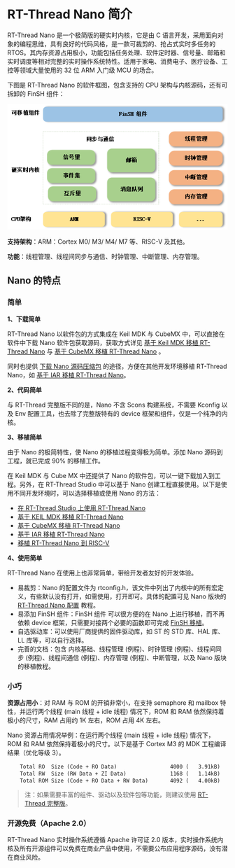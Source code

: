 # RT-Thread Nano 简介

RT-Thread Nano 是一个极简版的硬实时内核，它是由 C 语言开发，采用面向对象的编程思维，具有良好的代码风格，是一款可裁剪的、抢占式实时多任务的 RTOS。其内存资源占用极小，功能包括任务处理、软件定时器、信号量、邮箱和实时调度等相对完整的实时操作系统特性。适用于家电、消费电子、医疗设备、工控等领域大量使用的 32 位 ARM 入门级 MCU 的场合。

下图是 RT-Thread Nano 的软件框图，包含支持的 CPU 架构与内核源码，还有可拆卸的 FinSH 组件：

![架构](figures/framework.png)

**支持架构**：ARM：Cortex M0/ M3/ M4/ M7 等、RISC-V 及其他。

**功能**：线程管理、线程间同步与通信、时钟管理、中断管理、内存管理。

## Nano 的特点

### 简单

**1、下载简单**

RT-Thread Nano 以软件包的方式集成在 Keil MDK 与 CubeMX 中，可以直接在软件中下载 Nano 软件包获取源码，获取方式详见 [基于 Keil MDK 移植 RT-Thread Nano](nano-port-keil/an0039-nano-port-keil.md) 与 [基于 CubeMX 移植 RT-Thread Nano](nano-port-cube/an0041-nano-port-cube.md) 。

同时也提供 [下载 Nano 源码压缩包](https://github.com/RT-Thread/rtthread-nano/archive/refs/heads/master.zip) 的途径，方便在其他开发环境移植 RT-Thread Nano，如 [基于 IAR 移植 RT-Thread Nano](nano-port-iar/an0040-nano-port-iar.md)。

**2、代码简单**

与 RT-Thread 完整版不同的是，Nano 不含 Scons 构建系统，不需要 Kconfig 以及 Env 配置工具，也去除了完整版特有的 device 框架和组件，仅是一个纯净的内核。

**3、移植简单**

由于 Nano 的极简特性，使 Nano 的移植过程变得极为简单。添加 Nano 源码到工程，就已完成 90% 的移植工作。

在 Keil MDK 与 Cube MX 中还提供了 Nano 的软件包，可以一键下载加入到工程。另外，在 RT-Thread Studio 中可以基于 Nano 创建工程直接使用。以下是使用不同开发环境时，可以选择移植或使用 Nano 的方法：

- [在 RT-Thread Studio 上使用 RT-Thread Nano](nano-port-studio/an0047-nano-port-studio.md)
- [基于 KEIL MDK 移植 RT-Thread Nano](nano-port-keil/an0039-nano-port-keil.md)
- [基于 CubeMX 移植 RT-Thread Nano](nano-port-cube/an0041-nano-port-cube.md)
- [基于 IAR 移植 RT-Thread Nano](nano-port-iar/an0040-nano-port-iar.md)
- [移植 RT-Thread Nano 到 RISC-V](nano-port-gcc-riscv/an0042-nano-port-gcc-riscv.md)

**4、使用简单**

RT-Thread Nano 在使用上也非常简单，带给开发者友好的开发体验。

- 易裁剪：Nano 的配置文件为 rtconfig.h，该文件中列出了内核中的所有宏定义，有些默认没有打开，如需使用，打开即可。具体的配置可见 Nano 版块的 [RT-Thread Nano 配置](nano-config/an0043-nano-config.md) 教程。
- 易添加 FinSH 组件：FinSH 组件 可以很方便的在 Nano 上进行移植，而不再依赖 device 框架，只需要对接两个必要的函数即可完成 [FinSH 移植](finsh-port/an0045-finsh-port.md)。
- 自选驱动库：可以使用厂商提供的固件驱动库，如 ST 的 STD 库、HAL 库、LL 库等，可以自行选择。
- 完善的文档：包含 内核基础、线程管理 (例程)、时钟管理 (例程)、线程间同步 (例程)、线程间通信 (例程)、内存管理 (例程)、中断管理，以及 Nano 版块的移植教程。

### 小巧

**资源占用小**：对 RAM 与 ROM 的开销非常小，在支持 semaphore 和 mailbox 特性，并运行两个线程 (main 线程 + idle 线程) 情况下，ROM 和 RAM 依然保持着极小的尺寸，RAM 占用约 1K 左右，ROM 占用 4K 左右。

Nano 资源占用情况举例：在运行两个线程 (main 线程 + idle 线程) 情况下，ROM 和 RAM 依然保持着极小的尺寸。以下是基于 Cortex M3 的 MDK 工程编译结果（优化等级 3）。

```
    Total RO  Size (Code + RO Data)                 4000 (   3.91kB)
    Total RW  Size (RW Data + ZI Data)              1168 (   1.14kB)
    Total ROM Size (Code + RO Data + RW Data)       4092 (   4.00kB)
```

> 注：如果需要丰富的组件、驱动以及软件包等功能，则建议使用 [RT-Thread 完整版](/rt-thread-version/rt-thread-standard/README)。

### 开源免费（Apache 2.0）

RT-Thread Nano 实时操作系统遵循 Apache 许可证 2.0 版本，实时操作系统内核及所有开源组件可以免费在商业产品中使用，不需要公布应用程序源码，没有潜在商业风险。

